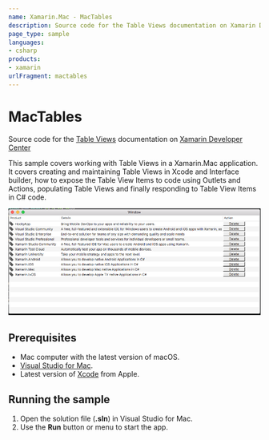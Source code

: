 ```yaml
---
name: Xamarin.Mac - MacTables
description: Source code for the Table Views documentation on Xamarin Developer Center Uses Xamarin.Mac. This sample covers working with Table Views in a...
page_type: sample
languages:
- csharp
products:
- xamarin
urlFragment: mactables
---
```

# MacTables

Source code for the [Table Views](https://docs.microsoft.com/en-us/xamarin/mac/user-interface/table-view) documentation on [Xamarin Developer Center](http://docs.microsoft.com/xamarin)

This sample covers working with Table Views in a Xamarin.Mac application. It covers creating and maintaining Table Views in Xcode and Interface builder, how to expose the Table View Items to code using Outlets and Actions, populating Table Views and finally responding to Table View Items in C# code.

![Mac app with a table](Screenshots/01.png)

## Prerequisites

- Mac computer with the latest version of macOS.
- [Visual Studio for Mac](https://visualstudio.microsoft.com/vs/mac/).
- Latest version of [Xcode](https://developer.apple.com/xcode/) from Apple.

## Running the sample

1. Open the solution file (**.sln**) in Visual Studio for Mac.
1. Use the **Run** button or menu to start the app.
